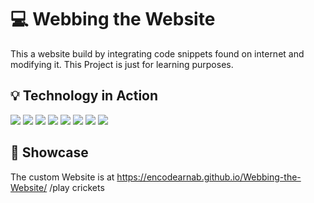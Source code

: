 # :computer: Webbing the Website
This a website build by integrating code snippets found on internet and modifying it. This Project is just for learning purposes.    
## :bulb: Technology in Action  
<img src="https://img.shields.io/badge/HTML5-E34F26?style=for-the-badge&logo=html5&logoColor=white">  <img src="https://img.shields.io/badge/CSS3-1572B6?style=for-the-badge&logo=css3&logoColor=white">  <img src="https://img.shields.io/badge/Sass-CC6699?style=for-the-badge&logo=sass&logoColor=white">  <img src="https://img.shields.io/badge/Bootstrap-563D7C?style=for-the-badge&logo=bootstrap&logoColor=white">  <img src="https://img.shields.io/badge/jQuery-0769AD?style=for-the-badge&logo=jquery&logoColor=white">  <img src="https://img.shields.io/badge/JavaScript-20232A?style=for-the-badge&logo=javascript&logoColor=F7DF1E">    <img src="https://img.shields.io/badge/React-20232A?style=for-the-badge&logo=react&logoColor=61DAFB">  <img src="https://img.shields.io/badge/SVG-20232A?style=for-the-badge&logo=SVG&logoColor=FFB13B">    
## :movie_camera: Showcase
The custom Website is at https://encodearnab.github.io/Webbing-the-Website/
/play crickets
